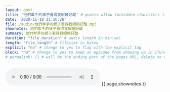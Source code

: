 ```yaml
---
layout: post
title: '他們牽手的樣子看得我眼睛好酸' # quotes allow forbidden characters like the colon
date: '2020-11-18 21:16:26'
file: /audio/他們牽手的樣子看得我眼睛好酸.mp3
shownotes: 他們牽手的樣子看得我眼睛好酸
summary: 他們牽手的樣子看得我眼睛好酸
duration: "file_duration" # audio length in min:sec
length: "file_length" # filesize in bytes
explicit: "no" # change to yes to flag with the explicit tag
block: "no" # change to yes to keep an episode from showing up in iTunes
# permalink: /1 # will be the ending part of the pages URL, delete to default to the title
---
```


<audio controls>
<source src="{{site.url}}{{site.baseurl}}{{ page.file }}" type="audio/x-mp3">
Your browser does not support the audio element.
</audio>
{{ page.shownotes }}
